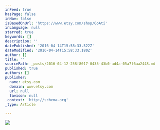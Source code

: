 ```yaml
---
inFeed: true
hasPage: false
inNav: false
isBasedOnUrl: 'https://www.etsy.com/shop/GoAti'
inLanguage: null
starred: true
keywords: []
description: ''
datePublished: '2016-04-14T15:58:33.522Z'
dateModified: '2016-04-14T15:58:33.180Z'
author: []
title: ''
sourcePath: _posts/2016-04-12-258f8017-0435-43b0-ad4a-05a7f6aa2448.md
published: true
authors: []
publisher:
  name: etsy.com
  domain: www.etsy.com
  url: null
  favicon: null
_context: 'http://schema.org'
_type: Article

---
```

![](https://s3-us-west-2.amazonaws.com/the-grid-img/p/4811a09324e98bdd4bdb8f71b44ea38ed6ce35de.jpg)